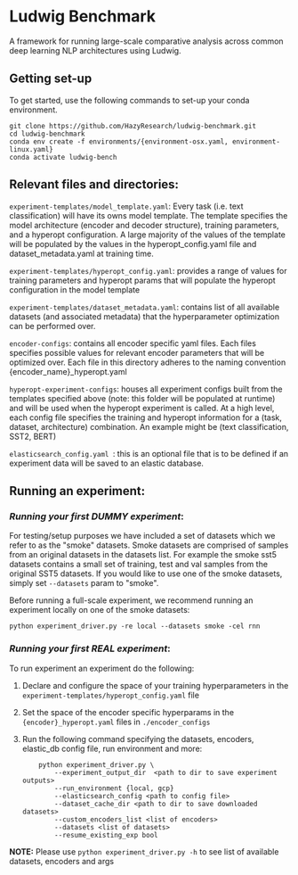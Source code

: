 # Ludwig Benchmark
A framework for running large-scale comparative analysis across common deep learning NLP architectures using Ludwig.

## **Getting set-up**
To get started, use the following commands to set-up your conda environment. 
```
git clone https://github.com/HazyResearch/ludwig-benchmark.git
cd ludwig-benchmark
conda env create -f environments/{environment-osx.yaml, environment-linux.yaml}
conda activate ludwig-bench
```

## **Relevant files and directories:**
`experiment-templates/model_template.yaml`: Every task (i.e. text classification) will have its owns model template. The template specifies the model architecture (encoder and decoder structure), training parameters, and a hyperopt configuration. A large majority of the values of the template will be populated by the values in the hyperopt_config.yaml file and dataset_metadata.yaml at training time.

`experiment-templates/hyperopt_config.yaml`: provides a range of values for training parameters and hyperopt params that will populate the hyperopt configuration in the model template

`experiment-templates/dataset_metadata.yaml`: contains list of all available datasets (and associated metadata) that the hyperparameter optimization can be performed over.

`encoder-configs`: contains all encoder specific yaml files. Each files specifies possible values for relevant encoder parameters that will be optimized over. Each file in this directory adheres to the naming convention {encoder_name}_hyperopt.yaml

`hyperopt-experiment-configs`: houses all experiment configs built from the templates specified above (note: this folder will be populated at runtime) and will be used when the hyperopt experiment is called. At a high level, each config file specifies the training and hyperopt information for a (task, dataset, architecture) combination. An example might be (text classification, SST2, BERT)

`elasticsearch_config.yaml `: this is an optional file that is to be defined if an experiment data will be saved to an elastic database.


## **Running an experiment:**

### *Running your first DUMMY experiment*:

For testing/setup purposes we have included a set of datasets which we refer to as the "smoke" datasets. Smoke datasets are comprised of samples from an original datasets in the datasets list. For example the smoke sst5 datasets contains a small set of training, test and val samples from the original SST5 datasets. If you would like to use one of the smoke datasets, simply set `--datasets` param to "smoke".

Before running a full-scale experiment, we recommend running an experiment locally on one of the smoke datasets:
```
python experiment_driver.py -re local --datasets smoke -cel rnn
```

### *Running your first REAL experiment*:

To run experiment an experiment do the following:
1. Declare and configure the space of your training hyperparameters in the `experiment-templates/hyperopt_config.yaml` file
2. Set the space of the encoder specific hyperparams in the `{encoder}_hyperopt.yaml` files in `./encoder_configs`
3. Run the following command specifying the datasets, encoders, elastic_db config file, run environment and more:

    ```
        python experiment_driver.py \
            --experiment_output_dir  <path to dir to save experiment outputs>
            --run_environment {local, gcp}
            --elasticsearch_config <path to config file>
            --dataset_cache_dir <path to dir to save downloaded datasets>
            --custom_encoders_list <list of encoders>
            --datasets <list of datasets>
            --resume_existing_exp bool

    ``` 

**NOTE:** Please use `python experiment_driver.py -h` to see list of available datasets, encoders and args




